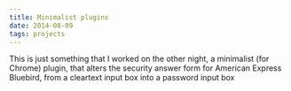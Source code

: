 ```yaml
---
title: Minimalist plugins
date: 2014-08-09
tags: projects
---
```


This is just something that I worked on the other night, a minimalist (for Chrome) plugin, that alters the security answer form for American Express Bluebird, from a cleartext input box into a password input box
